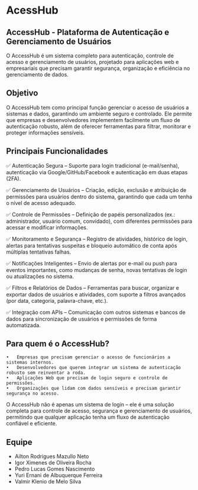 # AcessHub

## AccessHub - Plataforma de Autenticação e Gerenciamento de Usuários

O AccessHub é um sistema completo para autenticação, controle de acesso e gerenciamento de usuários, projetado para aplicações web e empresariais que precisam garantir segurança, organização e eficiência no gerenciamento de dados.

## Objetivo

O AccessHub tem como principal função gerenciar o acesso de usuários a sistemas e dados, garantindo um ambiente seguro e controlado. Ele permite que empresas e desenvolvedores implementem facilmente um fluxo de autenticação robusto, além de oferecer ferramentas para filtrar, monitorar e proteger informações sensíveis.

## Principais Funcionalidades

✅ Autenticação Segura – Suporte para login tradicional (e-mail/senha), autenticação via Google/GitHub/Facebook e autenticação em duas etapas (2FA).

✅ Gerenciamento de Usuários – Criação, edição, exclusão e atribuição de permissões para usuários dentro do sistema, garantindo que cada um tenha o nível de acesso adequado.

✅ Controle de Permissões – Definição de papéis personalizados (ex.: administrador, usuário comum, convidado), com diferentes permissões para acessar e modificar informações.

✅ Monitoramento e Segurança – Registro de atividades, histórico de login, alertas para tentativas suspeitas e bloqueio automático de conta após múltiplas tentativas falhas.

✅ Notificações Inteligentes – Envio de alertas por e-mail ou push para eventos importantes, como mudanças de senha, novas tentativas de login ou atualizações no sistema.

✅ Filtros e Relatórios de Dados – Ferramentas para buscar, organizar e exportar dados de usuários e atividades, com suporte a filtros avançados (por data, categoria, palavra-chave, etc.).

✅ Integração com APIs – Comunicação com outros sistemas e bancos de dados para sincronização de usuários e permissões de forma automatizada.

## Para quem é o AccessHub?
	•	Empresas que precisam gerenciar o acesso de funcionários a sistemas internos.
	•	Desenvolvedores que querem integrar um sistema de autenticação robusto sem reinventar a roda.
	•	Aplicações Web que precisam de login seguro e controle de permissões.
	•	Organizações que lidam com dados sensíveis e precisam garantir segurança no acesso.

O AccessHub não é apenas um sistema de login – ele é uma solução completa para controle de acesso, segurança e gerenciamento de usuários, permitindo que qualquer aplicação tenha um fluxo de autenticação confiável e eficiente.

## Equipe
- Ailton Rodrigues Mazullo Neto
- Igor Ximenes de Oliveira Rocha
- Pedro Lucas Gomes Nascimento
- Yuri Ernani de Albuquerque Ferreira
- Valmir Klenio de Melo Silva
